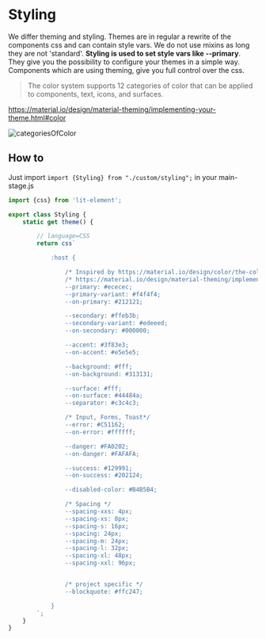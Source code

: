 # Styling

We differ theming and styling. Themes are in regular a rewrite of the components css and can contain style vars. 
We do not use mixins as long they are not 'standard'. 
**Styling is used to set style vars like --primary**. They give you the possibility to configure your themes in a simple way. 
Components which are using theming, give you full control over the css.

> The color system supports 12 categories of color that can be applied to components, text, icons, and surfaces.

https://material.io/design/material-theming/implementing-your-theme.html#color


![categoriesOfColor](../../../_page/assets/mio-staging_mio-design.png)

## How to
Just import `import {Styling} from "./custom/styling";` in your main-stage.js

``` javascript
import {css} from 'lit-element';

export class Styling {
    static get theme() {

        // language=CSS
        return css`

            :host {

                /* Inspired by https://material.io/design/color/the-color-system.html#color-theme-creation */
                /* https://material.io/design/material-theming/implementing-your-theme.html#color */
                --primary: #ececec;
                --primary-variant: #f4f4f4;
                --on-primary: #212121;

                --secondary: #ffeb3b;
                --secondary-variant: #edeeed;
                --on-secondary: #000000;

                --accent: #3f83e3;
                --on-accent: #e5e5e5;

                --background: #fff;
                --on-background: #313131;

                --surface: #fff;
                --on-surface: #44484a;
                --separator: #c3c4c3;

                /* Input, Forms, Toast*/
                --error: #C51162;
                --on-error: #ffffff;

                --danger: #FA0202;
                --on-danger: #FAFAFA;

                --success: #129991;
                --on-success: #202124;

                --disabled-color: #B4B5B4;

                /* Spacing */
                --spacing-xxs: 4px;
                --spacing-xs: 8px;
                --spacing-s: 16px;
                --spacing: 24px;
                --spacing-m: 24px;
                --spacing-l: 32px;
                --spacing-xl: 48px;
                --spacing-xxl: 96px;


                /* project specific */
                --blockquote: #ffc247;

            }
        `;
    }
}
```
